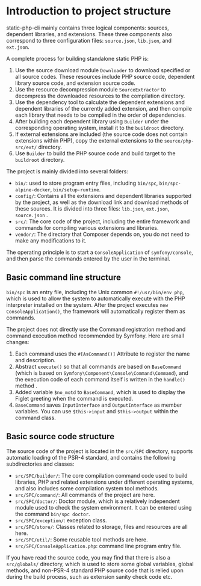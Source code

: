 # Introduction to project structure

static-php-cli mainly contains three logical components: sources, dependent libraries, and extensions.
These three components also correspond to three configuration files: `source.json`, `lib.json`, and `ext.json`.

A complete process for building standalone static PHP is:

1. Use the source download module `Downloader` to download specified or all source codes. 
    These resources include PHP source code, dependent library source code, and extension source code.
2. Use the resource decompression module `SourceExtractor` to decompress the downloaded resources to the compilation directory.
3. Use the dependency tool to calculate the dependent extensions and dependent libraries of the currently added extension, 
    and then compile each library that needs to be compiled in the order of dependencies.
4. After building each dependent library using `Builder` under the corresponding operating system, install it to the `buildroot` directory.
5. If external extensions are included (the source code does not contain extensions within PHP), 
    copy the external extensions to the `source/php-src/ext/` directory.
6. Use `Builder` to build the PHP source code and build target to the `buildroot` directory.

The project is mainly divided into several folders:

- `bin/`: used to store program entry files, including `bin/spc`, `bin/spc-alpine-docker`, `bin/setup-runtime`.
- `config/`: Contains all the extensions and dependent libraries supported by the project, 
    as well as the download link and download methods of these sources. It is divided into three files: `lib.json`, `ext.json`, `source.json` .
- `src/`: The core code of the project, including the entire framework and commands for compiling various extensions and libraries.
- `vendor/`: The directory that Composer depends on, you do not need to make any modifications to it.

The operating principle is to start a `ConsoleApplication` of `symfony/console`, and then parse the commands entered by the user in the terminal.

## Basic command line structure

`bin/spc` is an entry file, including the Unix common `#!/usr/bin/env php`, 
which is used to allow the system to automatically execute with the PHP interpreter installed on the system.
After the project executes `new ConsoleApplication()`, the framework will automatically register them as commands.

The project does not directly use the Command registration method and command execution method recommended by Symfony. Here are small changes:

1. Each command uses the `#[AsCommand()]` Attribute to register the name and description.
2. Abstract `execute()` so that all commands are based on `BaseCommand` (which is based on `Symfony\Component\Console\Command\Command`), 
    and the execution code of each command itself is written in the `handle()` method .
3. Added variable `$no_motd` to `BaseCommand`, which is used to display the Figlet greeting when the command is executed.
4. `BaseCommand` saves `InputInterface` and `OutputInterface` as member variables. You can use `$this->input` and `$this->output` within the command class.

## Basic source code structure

The source code of the project is located in the `src/SPC` directory, 
supports automatic loading of the PSR-4 standard, and contains the following subdirectories and classes:

- `src/SPC/builder/`: The core compilation command code used to build libraries, 
    PHP and related extensions under different operating systems, and also includes some compilation system tool methods.
- `src/SPC/command/`: All commands of the project are here.
- `src/SPC/doctor/`: Doctor module, which is a relatively independent module used to check the system environment. 
    It can be entered using the command `bin/spc doctor`.
- `src/SPC/exception/`: exception class.
- `src/SPC/store/`: Classes related to storage, files and resources are all here.
- `src/SPC/util/`: Some reusable tool methods are here.
- `src/SPC/ConsoleApplication.php`: command line program entry file.

If you have read the source code, you may find that there is also a `src/globals/` directory, 
which is used to store some global variables, global methods, 
and non-PSR-4 standard PHP source code that is relied upon during the build process, such as extension sanity check code etc.
